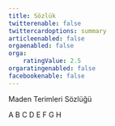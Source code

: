```yaml
---
title: Sözlük
twitterenable: false
twittercardoptions: summary
articleenabled: false
orgaenabled: false
orga:
    ratingValue: 2.5
orgaratingenabled: false
facebookenable: false
---
```


Maden Terimleri Sözlüğü

A
B
C
D
E
F
G
H